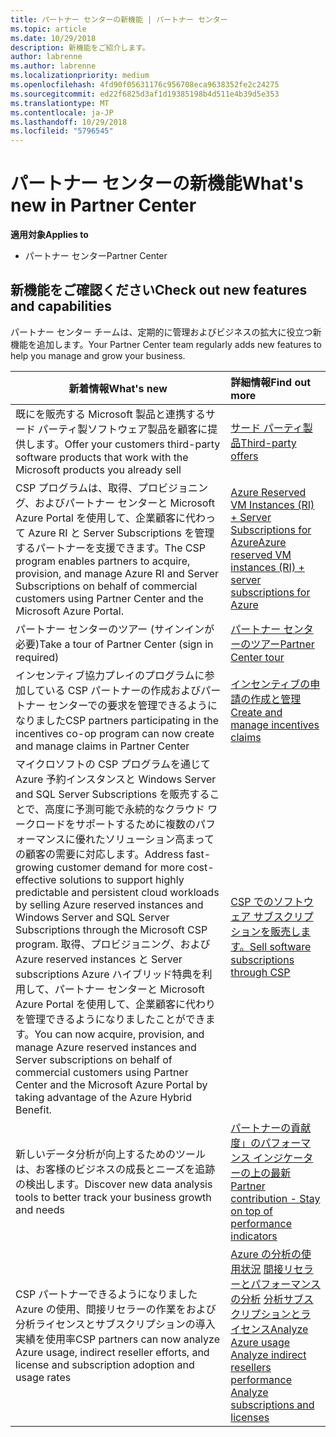 ```yaml
---
title: パートナー センターの新機能 | パートナー センター
ms.topic: article
ms.date: 10/29/2018
description: 新機能をご紹介します。
author: labrenne
ms.author: labrenne
ms.localizationpriority: medium
ms.openlocfilehash: 4fd90f05631176c956708eca9638352fe2c24275
ms.sourcegitcommit: ed22f6825d3af1d19385198b4d511e4b39d5e353
ms.translationtype: MT
ms.contentlocale: ja-JP
ms.lasthandoff: 10/29/2018
ms.locfileid: "5796545"
---
```

# <a name="whats-new-in-partner-center"></a><span data-ttu-id="daaeb-103">パートナー センターの新機能</span><span class="sxs-lookup"><span data-stu-id="daaeb-103">What's new in Partner Center</span></span>

**<span data-ttu-id="daaeb-104">適用対象</span><span class="sxs-lookup"><span data-stu-id="daaeb-104">Applies to</span></span>**

-  <span data-ttu-id="daaeb-105">パートナー センター</span><span class="sxs-lookup"><span data-stu-id="daaeb-105">Partner Center</span></span>

## <a name="check-out-new-features-and-capabilities"></a><span data-ttu-id="daaeb-106">新機能をご確認ください</span><span class="sxs-lookup"><span data-stu-id="daaeb-106">Check out new features and capabilities</span></span> 

<span data-ttu-id="daaeb-107">パートナー センター チームは、定期的に管理およびビジネスの拡大に役立つ新機能を追加します。</span><span class="sxs-lookup"><span data-stu-id="daaeb-107">Your Partner Center team regularly adds new features to help you manage and grow your business.</span></span>


|**<span data-ttu-id="daaeb-108">新着情報</span><span class="sxs-lookup"><span data-stu-id="daaeb-108">What's new</span></span>**   |**<span data-ttu-id="daaeb-109">詳細情報</span><span class="sxs-lookup"><span data-stu-id="daaeb-109">Find out more</span></span>**   |
|----------------------|:-----------------|
|<span data-ttu-id="daaeb-110">既にを販売する Microsoft 製品と連携するサード パーティ製ソフトウェア製品を顧客に提供します。</span><span class="sxs-lookup"><span data-stu-id="daaeb-110">Offer your customers third-party software products that work with the Microsoft products you already sell</span></span>   | [<span data-ttu-id="daaeb-111">サード パーティ製品</span><span class="sxs-lookup"><span data-stu-id="daaeb-111">Third-party offers</span></span>](third-party-offers.md)|
|<span data-ttu-id="daaeb-112">CSP プログラムは、取得、プロビジョニング、およびパートナー センターと Microsoft Azure Portal を使用して、企業顧客に代わって Azure RI と Server Subscriptions を管理するパートナーを支援できます。</span><span class="sxs-lookup"><span data-stu-id="daaeb-112">The CSP program enables partners to acquire, provision, and manage Azure RI and Server Subscriptions on behalf of commercial customers using Partner Center and the Microsoft Azure Portal.</span></span>|[<span data-ttu-id="daaeb-113">Azure Reserved VM Instances (RI) + Server Subscriptions for Azure</span><span class="sxs-lookup"><span data-stu-id="daaeb-113">Azure reserved VM instances (RI) + server subscriptions for Azure</span></span>](azure-ri-server-subscriptions.md)|
|<span data-ttu-id="daaeb-114">パートナー センターのツアー (サインインが必要)</span><span class="sxs-lookup"><span data-stu-id="daaeb-114">Take a tour of Partner Center (sign in required)</span></span>|[<span data-ttu-id="daaeb-115">パートナー センターのツアー</span><span class="sxs-lookup"><span data-stu-id="daaeb-115">Partner Center tour</span></span>](https://partnercenter.microsoft.com/pcv/redirect?authenticate=true&redirect=%2Fdashboard%2Foverview)|
|<span data-ttu-id="daaeb-116">インセンティブ協力プレイのプログラムに参加している CSP パートナーの作成およびパートナー センターでの要求を管理できるようになりました</span><span class="sxs-lookup"><span data-stu-id="daaeb-116">CSP partners participating in the incentives co-op program can now create and manage claims in Partner Center</span></span>|[<span data-ttu-id="daaeb-117">インセンティブの申請の作成と管理</span><span class="sxs-lookup"><span data-stu-id="daaeb-117">Create and manage incentives claims</span></span>](create-incentives-claims.md)|
|<span data-ttu-id="daaeb-118">マイクロソフトの CSP プログラムを通じて Azure 予約インスタンスと Windows Server and SQL Server Subscriptions を販売することで、高度に予測可能で永続的なクラウド ワークロードをサポートするために複数のパフォーマンスに優れたソリューション高まっての顧客の需要に対応します。</span><span class="sxs-lookup"><span data-stu-id="daaeb-118">Address fast-growing customer demand for more cost-effective solutions to support highly predictable and persistent cloud workloads by selling Azure reserved instances and Windows Server and SQL Server Subscriptions through the Microsoft CSP program.</span></span> <span data-ttu-id="daaeb-119">取得、プロビジョニング、および Azure reserved instances と Server subscriptions Azure ハイブリッド特典を利用して、パートナー センターと Microsoft Azure Portal を使用して、企業顧客に代わりを管理できるようになりましたことができます。</span><span class="sxs-lookup"><span data-stu-id="daaeb-119">You can now acquire, provision, and manage Azure reserved instances and Server subscriptions on behalf of commercial customers using Partner Center and the Microsoft Azure Portal by taking advantage of the Azure Hybrid Benefit.</span></span>|[<span data-ttu-id="daaeb-120">CSP でのソフトウェア サブスクリプションを販売します。</span><span class="sxs-lookup"><span data-stu-id="daaeb-120">Sell software subscriptions through CSP</span></span>](csp-software-subscriptions.md)|
|<span data-ttu-id="daaeb-121">新しいデータ分析が向上するためのツールは、お客様のビジネスの成長とニーズを追跡の検出します。</span><span class="sxs-lookup"><span data-stu-id="daaeb-121">Discover new data analysis tools to better track your business growth and needs</span></span>| [<span data-ttu-id="daaeb-122">パートナーの貢献度」のパフォーマンス インジケーターの上の最新</span><span class="sxs-lookup"><span data-stu-id="daaeb-122">Partner contribution - Stay on top of performance indicators</span></span>](partner-contributions.md)|
|<span data-ttu-id="daaeb-123">CSP パートナーできるようになりました Azure の使用、間接リセラーの作業をおよび分析ライセンスとサブスクリプションの導入実績を使用率</span><span class="sxs-lookup"><span data-stu-id="daaeb-123">CSP partners can now analyze Azure usage, indirect reseller efforts, and license and subscription adoption and usage rates</span></span>|<span data-ttu-id="daaeb-124">[Azure の分析の使用状況](analyze-azure-usage.md)  [間接リセラーとパフォーマンスの分析](Analyze-indirect-resellers.md)    [分析サブスクリプションとライセンス](analyze-subscriptions-licenses.md)</span><span class="sxs-lookup"><span data-stu-id="daaeb-124">[Analyze Azure usage](analyze-azure-usage.md)  [Analyze indirect resellers performance](Analyze-indirect-resellers.md)    [Analyze subscriptions and licenses](analyze-subscriptions-licenses.md)</span></span>|

